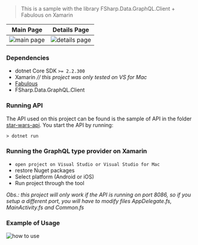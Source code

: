 > This is a sample with the library FSharp.Data.GraphQL.Client + Fabulous on Xamarin

| Main Page | Details Page |
| --------- | ----------- |
| ![main page](img/1.png) | ![details page](img/2.png) |

### Dependencies
- dotnet Core SDK `>= 2.2.300`
- Xamarin _// this project was only tested on VS for Mac_
- [Fabulous](https://fsprojects.github.io/Fabulous/)
- FSharp.Data.GraphQL.Client

### Running API
The API used on this project can be found is the sample of API in the folder [star-wars-api](https://github.com/luizperes/FSharp.Data.GraphQL/tree/dev/samples/star-wars-api). You start the API by running:
```
> dotnet run
```

### Running the GraphQL type provider on Xamarin

- `open project on Visual Studio or Visual Studio for Mac`
- restore Nuget packages
- Select platform (Android or iOS)
- Run project through the tool

_Obs.: this project will only work if the API is running on port 8086, so if you setup a different port, you will have to modify files AppDelegate.fs, MainActivity.fs and Common.fs_

### Example of Usage

![how to use](img/howtouse.gif)
